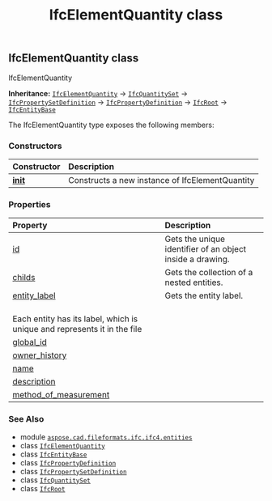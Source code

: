 ﻿---
title: IfcElementQuantity class
second_title: Aspose.CAD for Python via .NET API References
description: 
type: docs
weight: 2260
url: /python-net/aspose.cad.fileformats.ifc.ifc4.entities/ifcelementquantity/
is_root: false
---

## IfcElementQuantity class

IfcElementQuantity



**Inheritance:** [`IfcElementQuantity`](/cad/python-net/aspose.cad.fileformats.ifc.ifc4.entities/ifcelementquantity) → 
[`IfcQuantitySet`](/cad/python-net/aspose.cad.fileformats.ifc.ifc4.entities/ifcquantityset) → 
[`IfcPropertySetDefinition`](/cad/python-net/aspose.cad.fileformats.ifc.ifc4.entities/ifcpropertysetdefinition) → 
[`IfcPropertyDefinition`](/cad/python-net/aspose.cad.fileformats.ifc.ifc4.entities/ifcpropertydefinition) → 
[`IfcRoot`](/cad/python-net/aspose.cad.fileformats.ifc.ifc4.entities/ifcroot) → 
[`IfcEntityBase`](/cad/python-net/aspose.cad.fileformats.ifc/ifcentitybase)



The IfcElementQuantity type exposes the following members:

### Constructors
| Constructor | Description |
| :- | :- |
| [__init__](/cad/python-net/aspose.cad.fileformats.ifc.ifc4.entities/ifcelementquantity/__init__/#) | Constructs a new instance of IfcElementQuantity |


### Properties
| Property | Description |
| :- | :- |
| [id](/cad/python-net/aspose.cad.fileformats.ifc.ifc4.entities/ifcelementquantity/id) | Gets the unique identifier of an object inside a drawing. |
| [childs](/cad/python-net/aspose.cad.fileformats.ifc.ifc4.entities/ifcelementquantity/childs) | Gets the collection of a nested entities. |
| [entity_label](/cad/python-net/aspose.cad.fileformats.ifc.ifc4.entities/ifcelementquantity/entity_label) | Gets the entity label.<br/>Each entity has its label, which is unique and represents it in the file |
| [global_id](/cad/python-net/aspose.cad.fileformats.ifc.ifc4.entities/ifcelementquantity/global_id) |  |
| [owner_history](/cad/python-net/aspose.cad.fileformats.ifc.ifc4.entities/ifcelementquantity/owner_history) |  |
| [name](/cad/python-net/aspose.cad.fileformats.ifc.ifc4.entities/ifcelementquantity/name) |  |
| [description](/cad/python-net/aspose.cad.fileformats.ifc.ifc4.entities/ifcelementquantity/description) |  |
| [method_of_measurement](/cad/python-net/aspose.cad.fileformats.ifc.ifc4.entities/ifcelementquantity/method_of_measurement) |  |



### See Also
* module [`aspose.cad.fileformats.ifc.ifc4.entities`](..)
* class [`IfcElementQuantity`](/cad/python-net/aspose.cad.fileformats.ifc.ifc4.entities/ifcelementquantity)
* class [`IfcEntityBase`](/cad/python-net/aspose.cad.fileformats.ifc/ifcentitybase)
* class [`IfcPropertyDefinition`](/cad/python-net/aspose.cad.fileformats.ifc.ifc4.entities/ifcpropertydefinition)
* class [`IfcPropertySetDefinition`](/cad/python-net/aspose.cad.fileformats.ifc.ifc4.entities/ifcpropertysetdefinition)
* class [`IfcQuantitySet`](/cad/python-net/aspose.cad.fileformats.ifc.ifc4.entities/ifcquantityset)
* class [`IfcRoot`](/cad/python-net/aspose.cad.fileformats.ifc.ifc4.entities/ifcroot)
